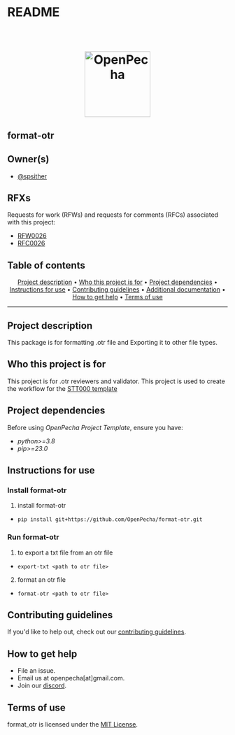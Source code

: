 # README
<h1 align="center">
  <br>
  <a href="https://openpecha.org"><img src="https://avatars.githubusercontent.com/u/82142807?s=400&u=19e108a15566f3a1449bafb03b8dd706a72aebcd&v=4" alt="OpenPecha" width="150"></a>
  <br>
</h1>

## format-otr
## Owner(s)

- [@spsither](https://github.com/spsither)

## RFXs

Requests for work (RFWs) and requests for comments (RFCs) associated with this project:

- [RFW0026](https://github.com/OpenPecha/Requests/issues/70)
- [RFC0026](https://github.com/OpenPecha/Format-otr/issues/4)

## Table of contents

<p align="center">
  <a href="#project-description">Project description</a> •
  <a href="#who-this-project-is-for">Who this project is for</a> •
  <a href="#project-dependencies">Project dependencies</a> •
  <a href="#instructions-for-use">Instructions for use</a> •
  <a href="#contributing-guidelines">Contributing guidelines</a> •
  <a href="#additional-documentation">Additional documentation</a> •
  <a href="#how-to-get-help">How to get help</a> •
  <a href="#terms-of-use">Terms of use</a>
</p>
<hr>

## Project description

This package is for formatting .otr file and Exporting it to other file types.

## Who this project is for

This project is for .otr reviewers and validator. This project is used to create the workflow for the [STT000 template](https://github.com/MonlamAI/STT000)

## Project dependencies

Before using _OpenPecha Project Template_, ensure you have:

- _python>=3.8_
- _pip>=23.0_

## Instructions for use
### Install format-otr

1.  install format-otr
  - `pip install git+https://github.com/OpenPecha/format-otr.git`

### Run format-otr

1. to export a txt file from an otr file
  - `export-txt <path to otr file>`
2. format an otr file
  - `format-otr <path to otr file>`

## Contributing guidelines

If you'd like to help out, check out our [contributing guidelines](/CONTRIBUTING.md).



## How to get help

- File an issue.
- Email us at openpecha[at]gmail.com.
- Join our [discord](https://discord.com/invite/7GFpPFSTeA).

## Terms of use

format_otr is licensed under the [MIT License](/LICENSE.md).
